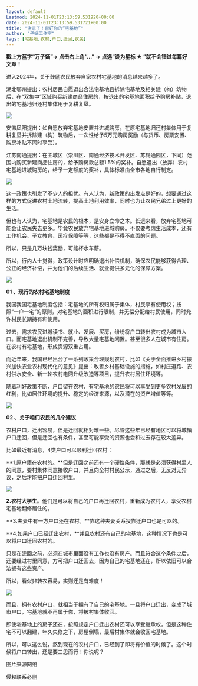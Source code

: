 ```yaml
---
layout: default
Lastmod: 2024-11-01T23:13:59.531920+00:00
date: 2024-11-01T23:13:59.531721+00:00
title: "注意了！留好你的“宅基地”"
author: "子婳工作室"
tags: [宅基地,农村,户口,迁回,农民]
---
```


**戳上方蓝字“万子婳”→ 点击右上角“...” → 点选“设为星标 ★ ”就不会错过每篇好文章！**

  

进入2024年，关于鼓励农民放弃自家农村宅基地的消息越来越多了。

湖北鄂州提出：农村居民自愿退出合法宅基地且拆除宅基地及相关建（构）筑物后，在“双集中”区域购买新建商品住房的，按退出的宅基地面积给予购房补贴，退出的宅基地归还村集体用于复耕复垦。

![](https://images.weserv.nl/?url=https%3A//mmbiz.qpic.cn/mmbiz_jpg/L0C2pxgFGiaYXlKIN5ZW6pwicnsAcqTrU3bbXkFibusQ3WHJud2JBVYLejvIttWNXtCARBhfb5y7MH4RDFpuI0Mkw/640%3Fwx_fmt%3Djpeg%26from%3Dappmsg)

安徽凤阳提出：如自愿放弃宅基地安置并进城购房，在原宅基地归还村集体用于复耕复垦并拆除建（构）筑物后，一次性给予5万元购房奖励（与货币、房票安置、购房补贴不同时享受）。

江苏南通提出：在主城区（崇川区、南通经济技术开发区、苏锡通园区，下同）范围内购买新建商品住房的，给予购房款总额1.5%的奖补。自愿退出（放弃）农村宅基地进城购房的，给予一定额度的奖补，具体标准由全市各地自行制定。

![](https://images.weserv.nl/?url=https%3A//mmbiz.qpic.cn/mmbiz_jpg/L0C2pxgFGiaYXlKIN5ZW6pwicnsAcqTrU3vbC5SWAw4mfSlnZagPJBtTBAibMKg4ZL1CKjKxeaf4pvicMB9jjRxxrg/640%3Fwx_fmt%3Djpeg)

这一政策也引发了不少人的担忧。有人认为，新政策的出发点是好的，想要通过这样的方式促进农村土地流转，提高土地利用效率，同时也为让农民兄弟过上更好的生活。

但也有人认为，宅基地是农民的根本，是安身立命之本。长远来看，放弃宅基地可能会让农民失去更多。毕竟农民放弃宅基地进城购房。不仅要考虑生活成本，还有工作机会、子女教育、医疗保障等等，这些都是不得不直面的问题。

所以，只是几万块钱奖励，可能杯水车薪。

所以，行内人士觉得，政策设计时应明确退出补偿机制，确保农民能够获得合理、公正的经济补偿，并为他们的后续生活、就业提供多元化的保障方案。

![](https://images.weserv.nl/?url=https%3A//mmbiz.qpic.cn/mmbiz_jpg/L0C2pxgFGiaYXlKIN5ZW6pwicnsAcqTrU3kr20zMvrIMzdNiadpEe0zEkcYcib1YRTZ44WATlwtZW7sqorcAY1k4eg/640%3Fwx_fmt%3Djpeg)

**01 、现行的农村宅基地制度**

我国我国宅基地制度包括：宅基地的所有权归属于集体，村民享有使用权；按照“一户一宅”的原则，对宅基地的面积进行限制，并无偿分配给村民使用，同时允许村民长期持有和使用。

过去，需求农民进城读书、就业、发展、买房，纷纷将户口转出农村成为城市人口。而宅基地退出机制不完善，导致大量宅基地闲置。甚至很多人在城市有住房。在农村有宅基地，形成资源双重占用。

而近年来，我国已经出台了一系列政策合理规划农村，比如《关于全面推进乡村振兴加快农业农村现代化的意见》提出：改善乡村基础设施的措施，如村庄道路、农村供水安全、新一轮农村电网升级改造等项目，提升农村居住环境等。

随着利好政策不断，户口留在农村、有宅基地的农民将可以享受到更多农村发展的红利，比如居住环境的提升、稳定的经济来源，以及潜在的资产增值等等。

![](https://images.weserv.nl/?url=https%3A//mmbiz.qpic.cn/mmbiz_png/L0C2pxgFGiaYXlKIN5ZW6pwicnsAcqTrU3ph3hWcVuAuXgsLD3M9R4ZAtaLoG29ml2ZSPNkIRqIKG9icKsiboNiaz8Q/640%3Fwx_fmt%3Dpng%26from%3Dappmsg)

**02 、关于咱们农民的几个建议**

农村户口，迁出容易，但是迁回就相对难一些。尽管这些年已经有地区可以将城镇户口迁回，但是迁回也有条件，甚至可能享受的资源也会和过去存在较大差异。

比如最近有消息，4类户口可以顺利迁回农村：

**1.原户籍在农村的。**但是迁回之前还有一个硬性条件，那就是必须获得村里人的同意，要村集体同意接收户口，并且向全村村民公示，通过之后，无反对无异议，之后才能把户口迁回村里。

![](https://images.weserv.nl/?url=https%3A//mmbiz.qpic.cn/mmbiz_jpg/L0C2pxgFGiabr9sCSG0PpK4uUzZYjssialGQDpfDWSzJoOok5EyYsct8YdkYu204icGYF3GTVDmibMIgsQL2Sx2HCA/640%3Fwx_fmt%3Djpeg)

**2.农村大学生**。他们是可以将自己的户口再迁回农村，重新成为农村人，享受农村宅基地翻修居住的。

**3.夫妻中有一方户口还在农村。**靠这种夫妻关系投靠迁户口也是可以的。

**4.如果户口已经迁出农村，**并且农村还有自己的宅基地，这种情况下也是可以将户口迁回农村的。

只是在迁回之前，必须在城市里面没有工作也没有房产。而且符合这个条件之后，还要经过村里同意，方可把户口迁回去，因为自己的宅基地还在，所以依旧可以合法拥有这些资产。

所以，看似非转农容易，实则还是有难度！

![](https://images.weserv.nl/?url=https%3A//mmbiz.qpic.cn/mmbiz_jpg/L0C2pxgFGiaYXlKIN5ZW6pwicnsAcqTrU3lmymQhA7xCR2bWTXjbQxVI7Mbics5tCKWiabsyw4icjib043IoVGe25DCA/640%3Fwx_fmt%3Djpeg%26from%3Dappmsg)

而且，拥有农村户口，就相当于拥有了自己的宅基地。一旦将户口迁出，变成了城市户口，宅基地就不再属于你，将被村集体收回。

即使宅基地上的房子还在，按照规定户口迁出农村还可以享受继承权，但是这种住宅不可以翻建，年久失修之下，房屋倒塌，最后村集体就会收回宅基地。

所以，可以这么说，熬到现在的农村户口，已经到了即将有价值的时候了。这个时候将户口转出，还是要三思而行！你说呢？

图片来源网络

侵权联系必删

